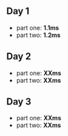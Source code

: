 ## Day 1

- part one: **1.1ms**
- part two: **1.2ms**

## Day 2

- part one: **XXms**
- part two: **XXms**

## Day 3

- part one: **XXms**
- part two: **XXms**
